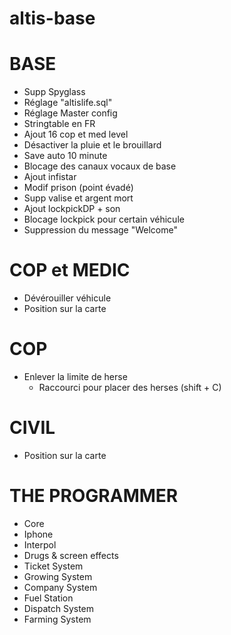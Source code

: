 # __altis-base__

# BASE

* Supp Spyglass
* Réglage "altislife.sql"
* Réglage Master config
* Stringtable en FR
* Ajout 16 cop et med level
* Désactiver la pluie et le brouillard
* Save auto 10 minute
* Blocage des canaux vocaux de base
* Ajout infistar
* Modif prison (point évadé)
* Supp valise et argent mort
* Ajout lockpickDP + son
* Blocage lockpick pour certain véhicule
* Suppression du message "Welcome"


# COP et MEDIC

* Dévérouiller véhicule
* Position sur la carte

# COP

* Enlever la limite de herse
    - Raccourci pour placer des herses (shift + C)

# CIVIL

* Position sur la carte

# THE PROGRAMMER

* Core
* Iphone
* Interpol
* Drugs & screen effects
* Ticket System
* Growing System
* Company System
* Fuel Station
* Dispatch System
* Farming System

    